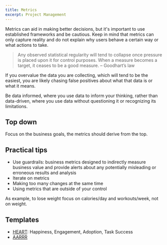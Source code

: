```yaml
---
title: Metrics
excerpt: Project Management
---
```


Metrics can aid in making better decisions, but it's important to use established frameworks and be cautious. Keep in mind that metrics can only capture reality and do not explain why users behave a certain way or what actions to take.

> Any observed statistical regularity will tend to collapse once pressure is placed upon it for control purposes.
> When a measure becomes a target, it ceases to be a good measure. – Goodhart’s law

If you overvalue the data you are collecting, which will tend to be the easiest, you are likely chasing false positives about what that data is or what it means.

Be data informed, where you use data to inform your thinking, rather than data-driven, where you use data without questioning it or recognizing its limitations.

## Top down

Focus on the business goals, the metrics should derive from the top.

## Practical tips

- Use guardrails: business metrics designed to indirectly measure business value and provide alerts about any potentially misleading or erroneous results and analysis
- Iterate on metrics
- Making too many changes at the same time
- Using metrics that are outside of your control

As example, to lose weight focus on calories/day and workouts/week, not on weight.

## Templates

- [HEART](https://www.productplan.com/glossary/heart-framework/#:~:text=The%20HEART%20framework%20is%20a,to%20five%20user%2Dcentered%20metrics.): Happiness, Engagement, Adoption, Task Success
- [AARRR](https://500hats.typepad.com/500blogs/2007/06/internet-market.html)